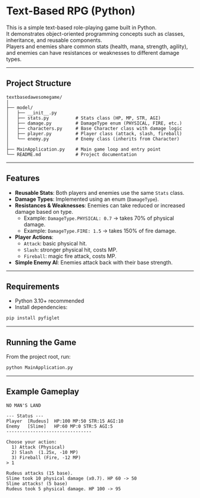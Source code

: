 # Text-Based RPG (Python)

This is a simple text-based role-playing game built in Python.  
It demonstrates object-oriented programming concepts such as classes, inheritance, and reusable components.  
Players and enemies share common stats (health, mana, strength, agility), and enemies can have resistances or weaknesses to different damage types.

---

## Project Structure

```
textbasedawesomegame/
│
├── model/
│   ├── __init__.py
│   ├── stats.py          # Stats class (HP, MP, STR, AGI)
│   ├── damage.py         # DamageType enum (PHYSICAL, FIRE, etc.)
│   ├── characters.py     # Base Character class with damage logic
│   ├── player.py         # Player class (attack, slash, fireball)
│   └── enemy.py          # Enemy class (inherits from Character)
│
├── MainApplication.py    # Main game loop and entry point
└── README.md             # Project documentation
```

---

## Features

- **Reusable Stats**: Both players and enemies use the same `Stats` class.  
- **Damage Types**: Implemented using an enum (`DamageType`).  
- **Resistances & Weaknesses**: Enemies can take reduced or increased damage based on type.  
  - Example: `DamageType.PHYSICAL: 0.7` → takes 70% of physical damage.  
  - Example: `DamageType.FIRE: 1.5` → takes 150% of fire damage.  
- **Player Actions**:  
  - `Attack`: basic physical hit.  
  - `Slash`: stronger physical hit, costs MP.  
  - `Fireball`: magic fire attack, costs MP.  
- **Simple Enemy AI**: Enemies attack back with their base strength.  

---

## Requirements

- Python 3.10+ recommended  
- Install dependencies:

```bash
pip install pyfiglet
```

---

## Running the Game

From the project root, run:

```bash
python MainApplication.py
```

---

## Example Gameplay

```
NO MAN'S LAND

--- Status ---
Player  [Rudeus]  HP:100 MP:50 STR:15 AGI:10
Enemy   [Slime]   HP:60 MP:0 STR:5 AGI:5
--------------------------------

Choose your action:
  1) Attack (Physical)
  2) Slash  (1.25x, -10 MP)
  3) Fireball (Fire, -12 MP)
> 1

Rudeus attacks (15 base).
Slime took 10 physical damage (x0.7). HP 60 -> 50
Slime attacks! (5 base)
Rudeus took 5 physical damage. HP 100 -> 95
```
